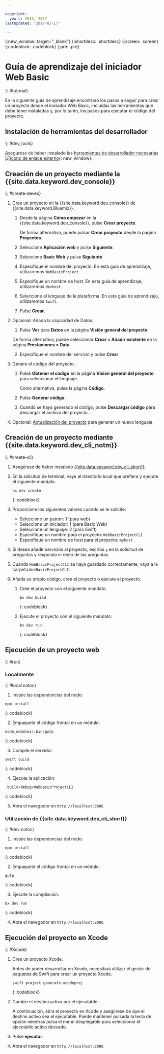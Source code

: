 ```yaml
---

copyright:
  years: 2016, 2017
lastupdated: "2017-03-17"

---
```

{:new_window: target="_blank"}
{:shortdesc: .shortdesc}
{:screen: .screen}
{:codeblock: .codeblock}
{:pre: .pre}

# Guía de aprendizaje del iniciador Web Basic 
{: #tutorial}

En la siguiente guía de aprendizaje encontrará los pasos a seguir para crear un proyecto desde el iniciador Web Basic, incluidas las herramientas que debe tener instaladas y, por lo tanto, los pasos para ejecutar el código del proyecto.

## Instalación de herramientas del desarrollador
{: #dev_tools}

Asegúrese de haber instalado las [herramientas de desarrollador necesarias ![icono de enlace externo](../icons/launch-glyph.svg "icono de enlace externo")](get_code.html#prereq-dev-tools){: new_window}.


## Creación de un proyecto mediante la {{site.data.keyword.dev_console}}
{: #create-devex}

1. Cree un proyecto en la {{site.data.keyword.dev_console}} de {{site.data.keyword.Bluemix}}.

	1. Desde la página **Cómo empezar** en la {{site.data.keyword.dev_console}}, pulse **Crear proyecto**.

		De forma alternativa, puede pulsar **Crear proyecto** desde la página **Proyectos**.

	2. Seleccione **Aplicación web** y pulse **Siguiente**.

	3. Seleccione **Basic Web** y pulse **Siguiente**.

	4. Especifique el nombre del proyecto. En esta guía de aprendizaje, utilizaremos `WebBasicProject`.   

	5. Especifique un nombre de host. En esta guía de aprendizaje, utilizaremos `devhost` 

	6. Seleccione el lenguaje de la plataforma. En esta guía de aprendizaje, utilizaremos `Swift`.
   
	7. Pulse **Crear**.

2. Opcional: Añada la capacidad de Datos.

	1. Pulse **Ver** para **Datos** en la página **Visión general del proyecto**.

      De forma alternativa, puede seleccionar **Crear** o **Añadir existente** en la página **Prestaciones > Data**.

   2. Especifique el nombre del servicio y pulse **Crear**.


3. Genere el código del proyecto.

	1. Pulse **Obtener el código** en la página **Visión general del proyecto** para seleccionar el lenguaje.
   
		Como alternativa, pulse la página **Código**.
      
	2. Pulse **Generar código**.
   
	3. Cuando se haya generado el código, pulse **Descargar código** para descargar el archivo del proyecto.

4. Opcional: [Actualización del proyecto](project_overview_page.html#update_language) para generar un nuevo lenguaje.


## Creación de un proyecto mediante {{site.data.keyword.dev_cli_notm}}
{: #create-cli}

1. Asegúrese de haber instalado [{{site.data.keyword.dev_cli_short}}](dev_cli.html).

2. En la solicitud de terminal, vaya al directorio local que prefiera y ejecute el siguiente mandato.
  
	```
	bx dev create
	```
	{: codeblock}


3. Proporcione los siguientes valores cuando se le solicite:

	* Seleccione un patrón: 1 (para web)
	* Seleccione un iniciador: 1 (para Basic Web)
	* Seleccione un lenguaje: 2 (para Swift)
	* Especifique un nombre para el proyecto: `WebBasicProjectCLI`
	* Especifique un nombre de host para el proyecto: `myhost`

4. Si desea añadir servicios al proyecto, escriba `y` en la solicitud de preguntas y responda el resto de las preguntas.

5. Cuando `WebBasicProjectCLI` se haya guardado correctamente, vaya a la carpeta `WebBasicProjectCLI`.

6. Añada su propio código, cree el proyecto o ejecute el proyecto.
 
	1. Cree el proyecto con el siguiente mandato:
   
		```
 		bx dev build
 		```     
		{: codeblock}

	2. Ejecute el proyecto con el siguiente mandato:
 
		```
		bx dev run
		```
		{: codeblock}


## Ejecución de un proyecto web
{: #run}

### Localmente
{: #local notoc}

1. Instale las dependencias del nodo:

  ```
  npm install
  ```
  {: codeblock}

2. Empaquete el código frontal en un módulo:

  ```
  node_modules/.bin/gulp
  ```
  {: codeblock}

3. Compile el servidor:

  ```
  swift build
  ```
  {: codeblock}

4. Ejecute la aplicación:

  ```
  .build/debug/WebBasicProjectCLI
  ```
  {: codeblock}

5. Abra el navegador en `http://localhost:8080`.


### Utilización de {{site.data.keyword.dev_cli_short}}
{: #dev notoc}

1. Instale las dependencias del nodo:

  ```
  npm install
  ```
  {: codeblock}

2. Empaquete el código frontal en un módulo:

  ```
  gulp
  ```
  {: codeblock}

3. Ejecute la compilación:

  ```
  bx dev run
  ```
  {: codeblock}

4. Abra el navegador en `http://localhost:8080`.


## Ejecución del proyecto en Xcode
{: #Xcode}

1. Cree un proyecto Xcode.

	Antes de poder desarrollar en Xcode, necesitará utilizar el gestor de paquetes de Swift para crear un proyecto Xcode.
	
	```
	swift project generate-xcodeproj
	```
	{: codeblock}

2. Cambie el destino activo por el ejecutable:

	A continuación, abra el proyecto en Xcode y asegúrese de que el destino activo sea el ejecutable. Puede mantener pulsada la tecla de opción mientras pulsa el menú desplegable para seleccionar el ejecutable activo deseado.

3. Pulse **ejecutar**.

4. Abra el navegador en `http://localhost:8080`.

